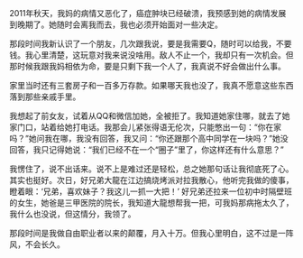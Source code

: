 2011年秋天，我妈的病情又恶化了，癌症肿块已经破溃，我预感到她的病情发展到晚期了。她随时会离我而去，我也必须开始面对一些决定。

那段时间我新认识了一个朋友，几次跟我说，要是我需要Q，随时可以给我，不要钱。我心里清楚，这玩意对我来说没啥用。敌人不止一个，我却只有一次机会。但那时候我跟我妈相依为命，要是只剩下我一个人了，我真说不好会做出什么事。

家里当时还有三套房子和一百多万存款。如果哪天我也没了，我真不愿意这些东西落到那些亲戚手里。

我想起了前女友，试着从QQ和微信加她，全被拒了。我知道她家住哪，就去了她家门口，站着给她打电话。我那会儿紧张得语无伦次，只能憋出一句：“你在家吗？”她问我在哪，我没有回答，我又问：“你还跟那个高中同学在一块吗？”她没回答，我只记得她说：“我们已经不在一个“圈子”里了，你这样还有什么意思？”

我愣住了，说不出话来。说不上是难过还是轻松，总之她那句话让我彻底死了心。其实也挺好。次日，好兄弟大龍在江边搞烧烤派对拉我散心，他听完我做的傻事，瞪着眼：‘兄弟，喜欢妹子？我这儿一抓一大把！’ 好兄弟还拉来一位初中时隔壁班的女生，她爸是三甲医院的院长，我知道大龍想帮我一把，可我妈那病拖太久了，我什么也没说，但这情分，我领了。

那段时间是我做自由职业者以来的颠覆，月入十万。但我心里明白，这不过是一阵风，不会长久。